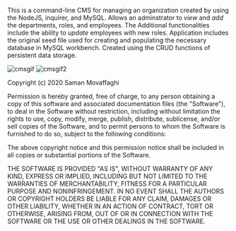 
This is a command-line CMS for managing an organization created by using the NodeJS, inquirer, and MySQL. Allows an adminstrator to *view* and *add* the departments, roles, and employees. The Additional functionalities include the ability to *update* employees with new roles. Application includes the original seed file used for creating and populating the necessary database in MySQL workbench. Created using the CRUD functions of persistent data storage.

![cmsgif](https://user-images.githubusercontent.com/57336277/71221867-ca6e8900-2293-11ea-8bab-0f329d73393c.gif)
![cmsgif2](https://user-images.githubusercontent.com/57336277/71221930-086bad00-2294-11ea-888f-ff2cdc06a5c6.gif)



Copyright (c) 2020 Saman Movaffaghi

Permission is hereby granted, free of charge, to any person obtaining a copy
of this software and associated documentation files (the "Software"), to deal
in the Software without restriction, including without limitation the rights
to use, copy, modify, merge, publish, distribute, sublicense, and/or sell
copies of the Software, and to permit persons to whom the Software is
furnished to do so, subject to the following conditions:

The above copyright notice and this permission notice shall be included in all
copies or substantial portions of the Software.

THE SOFTWARE IS PROVIDED "AS IS", WITHOUT WARRANTY OF ANY KIND, EXPRESS OR
IMPLIED, INCLUDING BUT NOT LIMITED TO THE WARRANTIES OF MERCHANTABILITY,
FITNESS FOR A PARTICULAR PURPOSE AND NONINFRINGEMENT. IN NO EVENT SHALL THE
AUTHORS OR COPYRIGHT HOLDERS BE LIABLE FOR ANY CLAIM, DAMAGES OR OTHER
LIABILITY, WHETHER IN AN ACTION OF CONTRACT, TORT OR OTHERWISE, ARISING FROM,
OUT OF OR IN CONNECTION WITH THE SOFTWARE OR THE USE OR OTHER DEALINGS IN THE
SOFTWARE.

